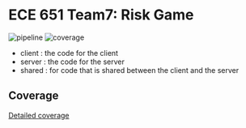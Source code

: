 ECE 651 Team7: Risk Game
=======================================
![pipeline](https://gitlab.oit.duke.edu/xh123/ece651-sp23-team7-risk/badges/master/pipeline.svg)
![coverage](https://gitlab.oit.duke.edu/xh123/ece651-sp23-team7-risk/badges/master/coverage.svg?job=test)


 - client : the code for the client
 - server : the code for the server
 - shared : for code that is shared between the client and the server

 ## Coverage
[Detailed coverage](https://xh123.pages.oit.duke.edu/ece651-sp23-team7-risk/dashboard.html)
